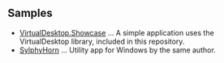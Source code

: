 ## Samples

* [VirtualDesktop.Showcase](VirtualDesktop.Showcase) … A simple application uses the VirtualDesktop library, included in this repository.
* [SylphyHorn](https://github.com/Grabacr07/SylphyHorn) … Utility app for Windows by the same author.
